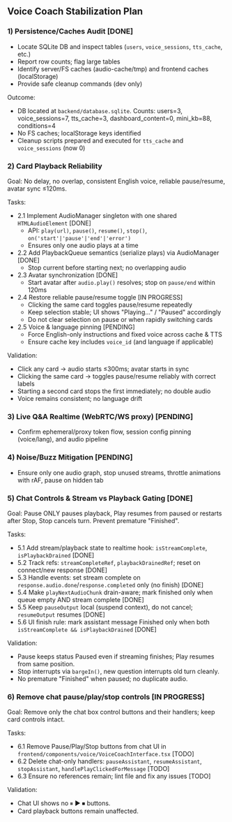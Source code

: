 ## Voice Coach Stabilization Plan

### 1) Persistence/Caches Audit [DONE]
- Locate SQLite DB and inspect tables (`users`, `voice_sessions`, `tts_cache`, etc.)
- Report row counts; flag large tables
- Identify server/FS caches (audio-cache/tmp) and frontend caches (localStorage)
- Provide safe cleanup commands (dev only)

Outcome:
- DB located at `backend/database.sqlite`. Counts: users=3, voice_sessions=7, tts_cache=3, dashboard_content=0, mini_kb=88, conditions=4
- No FS caches; localStorage keys identified
- Cleanup scripts prepared and executed for `tts_cache` and `voice_sessions` (now 0)

### 2) Card Playback Reliability
Goal: No delay, no overlap, consistent English voice, reliable pause/resume, avatar sync ≤120ms.

Tasks:
- 2.1 Implement AudioManager singleton with one shared `HTMLAudioElement` [DONE]
  - API: `play(url)`, `pause()`, `resume()`, `stop()`, `on('start'|'pause'|'end'|'error')`
  - Ensures only one audio plays at a time
- 2.2 Add PlaybackQueue semantics (serialize plays) via AudioManager [DONE]
  - Stop current before starting next; no overlapping audio
- 2.3 Avatar synchronization [DONE]
  - Start avatar after `audio.play()` resolves; stop on `pause/end` within 120ms
- 2.4 Restore reliable pause/resume toggle [IN PROGRESS]
  - Clicking the same card toggles pause/resume repeatedly
  - Keep selection stable; UI shows "Playing..." / "Paused" accordingly
  - Do not clear selection on pause or when rapidly switching cards
- 2.5 Voice & language pinning [PENDING]
  - Force English-only instructions and fixed voice across cache & TTS
  - Ensure cache key includes `voice_id` (and language if applicable)

Validation:
- Click any card → audio starts ≤300ms; avatar starts in sync
- Clicking the same card → toggles pause/resume reliably with correct labels
- Starting a second card stops the first immediately; no double audio
- Voice remains consistent; no language drift

### 3) Live Q&A Realtime (WebRTC/WS proxy) [PENDING]
- Confirm ephemeral/proxy token flow, session config pinning (voice/lang), and audio pipeline

### 4) Noise/Buzz Mitigation [PENDING]
- Ensure only one audio graph, stop unused streams, throttle animations with rAF, pause on hidden tab

### 5) Chat Controls & Stream vs Playback Gating [DONE]
Goal: Pause ONLY pauses playback, Play resumes from paused or restarts after Stop, Stop cancels turn. Prevent premature "Finished".

Tasks:
- 5.1 Add stream/playback state to realtime hook: `isStreamComplete`, `isPlaybackDrained` [DONE]
- 5.2 Track refs: `streamCompleteRef`, `playbackDrainedRef`; reset on connect/new response [DONE]
- 5.3 Handle events: set stream complete on `response.audio.done`/`response.completed` only (no finish) [DONE]
- 5.4 Make `playNextAudioChunk` drain-aware; mark finished only when queue empty AND stream complete [DONE]
- 5.5 Keep `pauseOutput` local (suspend context), do not cancel; `resumeOutput` resumes [DONE]
- 5.6 UI finish rule: mark assistant message Finished only when both `isStreamComplete && isPlaybackDrained` [DONE]

Validation:
- Pause keeps status Paused even if streaming finishes; Play resumes from same position.
- Stop interrupts via `bargeIn()`, new question interrupts old turn cleanly.
- No premature "Finished" when paused; no duplicate audio.

### 6) Remove chat pause/play/stop controls [IN PROGRESS]
Goal: Remove only the chat box control buttons and their handlers; keep card controls intact.

Tasks:
- 6.1 Remove Pause/Play/Stop buttons from chat UI in `frontend/components/voice/VoiceCoachInterface.tsx` [TODO]
- 6.2 Delete chat-only handlers: `pauseAssistant`, `resumeAssistant`, `stopAssistant`, `handlePlayClickedForMessage` [TODO]
- 6.3 Ensure no references remain; lint file and fix any issues [TODO]

Validation:
- Chat UI shows no ⏸ ▶ ⏹ buttons.
- Card playback buttons remain unaffected.

